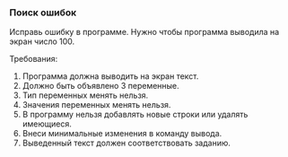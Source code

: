 
### Поиск ошибок

Исправь ошибку в программе. Нужно чтобы программа выводила на экран число 100.


Требования:
1.	Программа должна выводить на экран текст.
2.	Должно быть объявлено 3 переменные.
3.	Тип переменных менять нельзя.
4.	Значения переменных менять нельзя.
5.	В программу нельзя добавлять новые строки или удалять имеющиеся.
6.	Внеси минимальные изменения в команду вывода.
7.	Выведенный текст должен соответствовать заданию.


